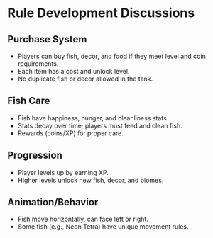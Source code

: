 # Rule Development Discussions

## Purchase System
- Players can buy fish, decor, and food if they meet level and coin requirements.
- Each item has a cost and unlock level.
- No duplicate fish or decor allowed in the tank.

## Fish Care
- Fish have happiness, hunger, and cleanliness stats.
- Stats decay over time; players must feed and clean fish.
- Rewards (coins/XP) for proper care.

## Progression
- Player levels up by earning XP.
- Higher levels unlock new fish, decor, and biomes.

## Animation/Behavior
- Fish move horizontally, can face left or right.
- Some fish (e.g., Neon Tetra) have unique movement rules. 
